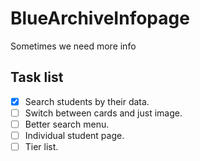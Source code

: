 # BlueArchiveInfopage
Sometimes we need more info

## Task list
- [x] Search students by their data.
- [ ] Switch between cards and just image.
- [ ] Better search menu.
- [ ] Individual student page.
- [ ] Tier list.